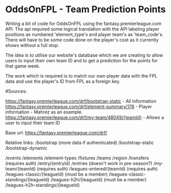 # OddsOnFPL - Team Prediction Points
Writing a bit of code for OddsOnFPL using the fantasy.premierleague.com API. The api required some logical translation with the API labeling player positions as numbered 'element_type's and player team's as 'team_code's. There will have to be some code done on the player's cost as it currently shows without a full stop. 

The idea is to utilise our website's database which we are creating to allow users to input their own team ID and to get a prediction for the points for that game week.

The work which is required is to match our own player data with the FPL data and use the player's ID from FPL as a foreign key.

#Sources:

https://fantasy.premierleague.com/drf/bootstrap-static - All information
https://fantasy.premierleague.com/drf/element-summary/176 - Player information - Mahrez as an example.
https://fantasy.premierleague.com/drf/my-team/48049/{teamId} - Allows a user to input their team ID


Base url: https://fantasy.premierleague.com/drf/

Relative links:
/bootstrap (more data if authenticated)
/bootstrap-static
/bootstrap-dynamic

/events
/elements
/element-types
/fixtures
/teams
/region
/transfers (requires auth)
/entry/{entryId}
/entries (doesn't work in pre-season?)
/my-team/{teamId} (requires auth)
/leagues-entered/{teamId} (requires auth)
/leagues-classic/{leagueId} (must be a member)
/leagues-classic-standings/{leagueId}
/leagues-h2h/{leagueId} (must be a member)
/leagues-h2h-standings/{leagueId}
